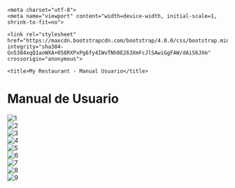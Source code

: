 <html lang="es">
  <head>

    <meta charset="utf-8">
    <meta name="viewport" content="width=device-width, initial-scale=1, shrink-to-fit=no">

    <link rel="stylesheet" href="https://maxcdn.bootstrapcdn.com/bootstrap/4.0.0/css/bootstrap.min.css" integrity="sha384-Gn5384xqQ1aoWXA+058RXPxPg6fy4IWvTNh0E263XmFcJlSAwiGgFAW/dAiS6JXm" crossorigin="anonymous">

    <title>My Restaurant - Manual Usuario</title>

  </head>
 <body>
  <h1>Manual de Usuario</h1>
<img src="https://github.com/Vintaje/MyRestaurant/blob/develop/docImages/manual1.PNG" alt="1" /> <br/>
<img src="https://github.com/Vintaje/MyRestaurant/blob/develop/docImages/manual2.PNG" alt="2" /> <br/>
<img src="https://github.com/Vintaje/MyRestaurant/blob/develop/docImages/manual3.PNG" alt="3" /> <br/>
<img src="https://github.com/Vintaje/MyRestaurant/blob/develop/docImages/manual4.PNG" alt="4" /> <br/>
<img src="https://github.com/Vintaje/MyRestaurant/blob/develop/docImages/manual5.PNG" alt="5" /> <br/>
<img src="https://github.com/Vintaje/MyRestaurant/blob/develop/docImages/manual6.PNG" alt="6" /> <br/>
<img src="https://github.com/Vintaje/MyRestaurant/blob/develop/docImages/manual7.PNG" alt="7" /> <br/>
<img src="https://github.com/Vintaje/MyRestaurant/blob/develop/docImages/manual8.PNG" alt="8" /> <br/>
<img src="https://github.com/Vintaje/MyRestaurant/blob/develop/docImages/manual9.PNG" alt="9" /> <br/>
</body>
</html>
